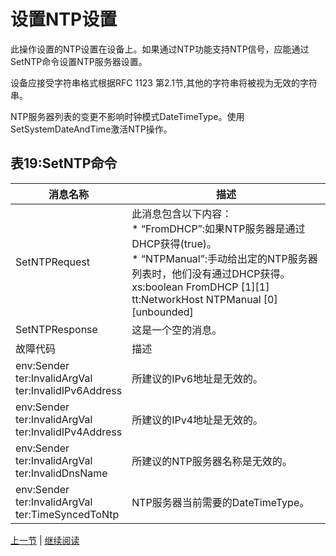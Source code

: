 # 设置NTP设置

此操作设置的NTP设置在设备上。如果通过NTP功能支持NTP信号，应能通过SetNTP命令设置NTP服务器设置。

设备应接受字符串格式根据RFC 1123 第2.1节,其他的字符串将被视为无效的字符串。

NTP服务器列表的变更不影响时钟模式DateTimeType。使用SetSystemDateAndTime激活NTP操作。

## 表19:SetNTP命令

消息名称|描述
----|----
SetNTPRequest |此消息包含以下内容：<br /> * “FromDHCP”:如果NTP服务器是通过DHCP获得(true)。<br /> * “NTPManual”:手动给出定的NTP服务器列表时，他们没有通过DHCP获得。<br /> xs:boolean FromDHCP [1][1] <br />tt:NetworkHost NTPManual [0][unbounded]
SetNTPResponse |这是一个空的消息。
故障代码|描述
env:Sender <br /> ter:InvalidArgVal <br />  ter:InvalidIPv6Address|所建议的IPv6地址是无效的。
env:Sender <br /> ter:InvalidArgVal <br />  ter:InvalidIPv4Address|所建议的IPv4地址是无效的。
env:Sender <br /> ter:InvalidArgVal <br />  ter:InvalidDnsName|所建议的NTP服务器名称是无效的。
env:Sender <br /> ter:InvalidArgVal <br />  ter:TimeSyncedToNtp|NTP服务器当前需要的DateTimeType。

[上一节](08.02.06.md) | [继续阅读](08.02.08.md)
